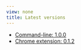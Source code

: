 ```yaml
---
view: none
title: Latest versions
---
```


  * [Command-line: 1.0.0](https://github.com/thingsinjars/Hardy)
  * [Chrome extension: 0.1.2](https://chrome.google.com/webstore/detail/hardy/ckiieicelchfbbpmdbeacaidfjedfmph)
